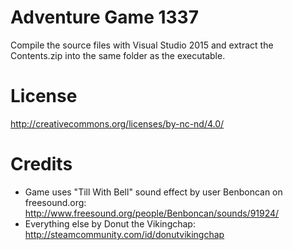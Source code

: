 # Adventure Game 1337
Compile the source files with Visual Studio 2015 and extract the Contents.zip into the same folder as the executable.
# License
http://creativecommons.org/licenses/by-nc-nd/4.0/
# Credits
- Game uses "Till With Bell" sound effect by user Benboncan on freesound.org: http://www.freesound.org/people/Benboncan/sounds/91924/
- Everything else by Donut the Vikingchap: http://steamcommunity.com/id/donutvikingchap
